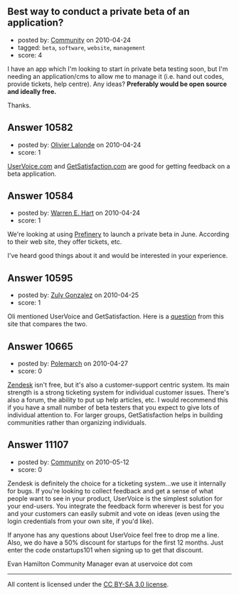 ## Best way to conduct a private beta of an application?

- posted by: [Community](https://stackexchange.com/users/-1/-1-community) on 2010-04-24
- tagged: `beta`, `software`, `website`, `management`
- score: 4

I have an app which I'm looking to start in private beta testing soon, but I'm needing an application/cms to allow me to manage it (i.e. hand out codes, provide tickets, help centre). Any ideas? **Preferably would be open source and ideally free.**

Thanks.


## Answer 10582

- posted by: [Olivier Lalonde](https://stackexchange.com/users/-1/1030-olivier-lalonde) on 2010-04-24
- score: 1

<p><a href="http://uservoice.com/" rel="nofollow">UserVoice.com</a> and <a href="http://GetSatisfaction.com" rel="nofollow">GetSatisfaction.com</a> are good for getting feedback on a beta application.</p>



## Answer 10584

- posted by: [Warren E. Hart](https://stackexchange.com/users/-1/2058-warren-e-hart) on 2010-04-24
- score: 1

<p>We're looking at using <a href="http://www.prefinery.com/" rel="nofollow">Prefinery</a> to launch a private beta in June. According to their web site, they offer tickets, etc. </p>

<p>I've heard good things about it and would be interested in your experience. </p>



## Answer 10595

- posted by: [Zuly Gonzalez](https://stackexchange.com/users/-1/2692-zuly-gonzalez) on 2010-04-25
- score: 1

<p>Oli mentioned UserVoice and GetSatisfaction. Here is a <a href="http://answers.onstartups.com/questions/329/uservoice-or-getsatisfaction" rel="nofollow">question</a> from this site that compares the two.</p>



## Answer 10665

- posted by: [Polemarch](https://stackexchange.com/users/-1/2772-polemarch) on 2010-04-27
- score: 0

<p><a href="http://www.zendesk.com" rel="nofollow">Zendesk</a> isn't free, but it's also a customer-support centric system.  Its main strength is a strong ticketing system for individual customer issues.  There's also a forum, the ability to put up help articles, etc.  I would recommend this if you have a small number of beta testers that you expect to give lots of individual attention to.  For larger groups, GetSatisfaction helps in building communities rather than organizing individuals.</p>



## Answer 11107

- posted by: [Community](https://stackexchange.com/users/-1/-1-community) on 2010-05-12
- score: 0

Zendesk is definitely the choice for a ticketing system...we use it internally for bugs.  If you're looking to collect feedback and get a sense of what people want to see in your product, UserVoice is the simplest solution for your end-users.  You integrate the feedback form wherever is best for you and your customers can easily submit and vote on ideas (even using the login credentials from your own site, if you'd like).

If anyone has any questions about UserVoice feel free to drop me a line.  Also, we do have a 50% discount for startups for the first 12 months.  Just enter the code onstartups101 when signing up to get that discount.

Evan Hamilton
Community Manager
evan at uservoice dot com



---

All content is licensed under the [CC BY-SA 3.0 license](https://creativecommons.org/licenses/by-sa/3.0/).
